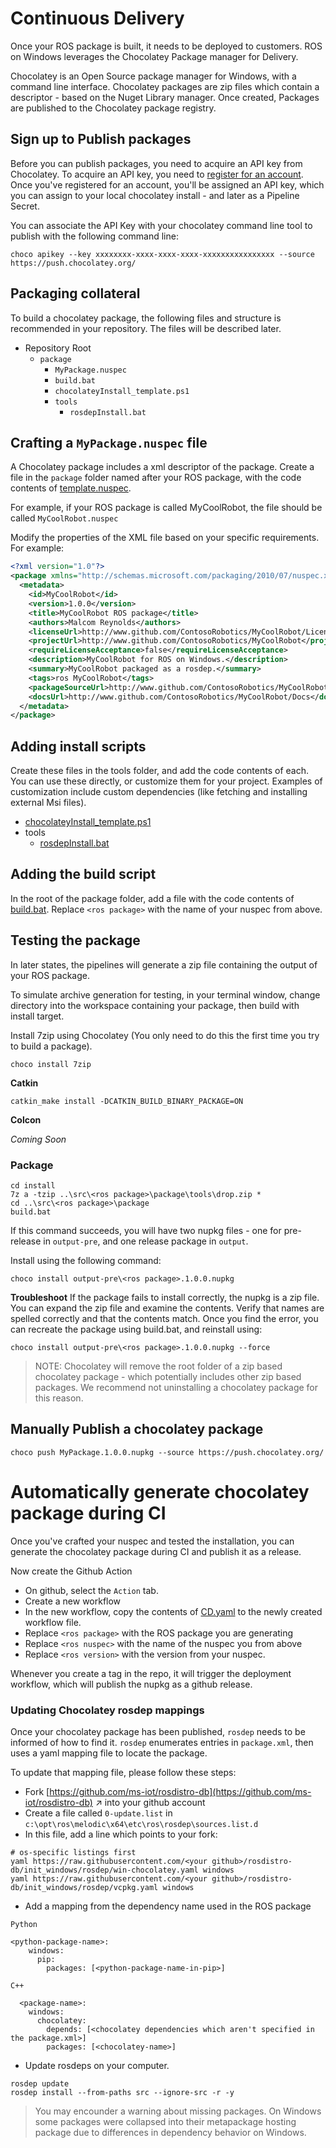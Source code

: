 
# Continuous Delivery
Once your ROS package is built, it needs to be deployed to customers. ROS on Windows leverages the Chocolatey Package manager for Delivery.

Chocolatey is an Open Source package manager for Windows, with a command line interface. Chocolatey packages are zip files which contain a descriptor - based on the Nuget Library manager. Once created, Packages are published to the Chocolatey package registry. 

## Sign up to Publish packages
Before you can publish packages, you need to acquire an API key from Chocolatey.
To acquire an API key, you need to [register for an account](https://chocolatey.org/account/Register). Once you've registered for an account, you'll be assigned an API key, which you can assign to your local chocolatey install - and later as a Pipeline Secret.

You can associate the API Key with your chocolatey command line tool to publish with the following command line:
```
choco apikey --key xxxxxxxx-xxxx-xxxx-xxxx-xxxxxxxxxxxxxxxx --source https://push.chocolatey.org/
```

## Packaging collateral
To build a chocolatey package, the following files and structure is recommended in your repository. The files will be described later.

* Repository Root
    * `package`
        * `MyPackage.nuspec`
        * `build.bat`
        * `chocolateyInstall_template.ps1`
        * `tools`
            * `rosdepInstall.bat`


## Crafting a `MyPackage.nuspec` file
A Chocolatey package includes a xml descriptor of the package. Create a file in the `package` folder named after your ROS package, with the code contents of [template.nuspec](choco_template.md).

For example, if your ROS package is called MyCoolRobot, the file should be called `MyCoolRobot.nuspec`

Modify the properties of the XML file based on your specific requirements. For example:

```xml
<?xml version="1.0"?>
<package xmlns="http://schemas.microsoft.com/packaging/2010/07/nuspec.xsd">
  <metadata>
    <id>MyCoolRobot</id>
    <version>1.0.0</version>
    <title>MyCoolRobot ROS package</title>
    <authors>Malcom Reynolds</authors>
    <licenseUrl>http://www.github.com/ContosoRobotics/MyCoolRobot/License.txt</licenseUrl>
    <projectUrl>http://www.github.com/ContosoRobotics/MyCoolRobot</projectUrl>
    <requireLicenseAcceptance>false</requireLicenseAcceptance>
    <description>MyCoolRobot for ROS on Windows.</description>
    <summary>MyCoolRobot packaged as a rosdep.</summary>
    <tags>ros MyCoolRobot</tags>
    <packageSourceUrl>http://www.github.com/ContosoRobotics/MyCoolRobot</packageSourceUrl>
    <docsUrl>http://www.github.com/ContosoRobotics/MyCoolRobot/Docs</docsUrl>
  </metadata>
</package>
```

## Adding install scripts
Create these files in the tools folder, and add the code contents of each. You can use these directly, or customize them for your project. Examples of customization include custom dependencies (like fetching and installing external Msi files).

* [chocolateyInstall_template.ps1](chocolateyInstall_template.md)
* tools
    * [rosdepInstall.bat](rosdepInstall.md)

## Adding the build script
In the root of the package folder, add a file with the code contents of [build.bat](choco_build.md). Replace `<ros package>` with the name of your nuspec from above.

## Testing the package
In later states, the pipelines will generate a zip file containing the output of your ROS package. 

To simulate archive generation for testing, in your terminal window, change directory into the workspace containing your package, then build with install target.

Install 7zip using Chocolatey (You only need to do this the first time you try to build a package).

```batch
choco install 7zip
```

**Catkin**
```batch
catkin_make install -DCATKIN_BUILD_BINARY_PACKAGE=ON
```

**Colcon**

*Coming Soon*

### Package

```batch
cd install
7z a -tzip ..\src\<ros package>\package\tools\drop.zip *
cd ..\src\<ros package>\package
build.bat
```
If this command succeeds, you will have two nupkg files - one for pre-release in `output-pre`, and one release package in `output`.

Install using the following command:
```batch
choco install output-pre\<ros package>.1.0.0.nupkg
```

**Troubleshoot**
If the package fails to install correctly, the nupkg is a zip file. You can expand the zip file and examine the contents. Verify that names are spelled correctly and that the contents match. Once you find the error, you can recreate the package using build.bat, and reinstall using:

```batch
choco install output-pre\<ros package>.1.0.0.nupkg --force
```

> NOTE: Chocolatey will remove the root folder of a zip based chocolatey package - which potentially includes other zip based packages. We recommend not uninstalling a chocolatey package for this reason.

## Manually Publish a chocolatey package
```
choco push MyPackage.1.0.0.nupkg --source https://push.chocolatey.org/
```

# Automatically generate chocolatey package during CI
Once you've crafted your nuspec and tested the installation, you can generate the chocolatey package during CI and publish it as a release. 

Now create the Github Action

  * On github, select the `Action` tab.
  * Create a new workflow
  * In the new workflow, copy the contents of [CD.yaml](ros1_workflow_pub.md) to the newly created workflow file.
  * Replace `<ros package>` with the ROS package you are generating
  * Replace `<ros nuspec>` with the name of the nuspec you from above
  * Replace `<ros version>` with the version from your nuspec.

Whenever you create a tag in the repo, it will trigger the deployment workflow, which will publish the nupkg as a github release.  

### Updating Chocolatey rosdep mappings
Once your chocolatey package has been published, `rosdep` needs to be informed of how to find it. `rosdep` enumerates entries in `package.xml`, then uses a yaml mapping file to locate the package. 

To update that mapping file, please follow these steps:

* Fork [https://github.com/ms-iot/rosdistro-db](https://github.com/ms-iot/rosdistro-db) &nearr; into your github account
* Create a file called `0-update.list` in `c:\opt\ros\melodic\x64\etc\ros\rosdep\sources.list.d`
* In this file, add a line which points to your fork:
```no-highlight
# os-specific listings first
yaml https://raw.githubusercontent.com/<your github>/rosdistro-db/init_windows/rosdep/win-chocolatey.yaml windows
yaml https://raw.githubusercontent.com/<your github>/rosdistro-db/init_windows/rosdep/vcpkg.yaml windows
```
* Add a mapping from the dependency name used in the ROS package



`Python`
```no-highlight
<python-package-name>:
    windows:
      pip:
        packages: [<python-package-name-in-pip>]
```
  `C++`
```no-highlight
  <package-name>:
    windows:
      chocolatey:
        depends: [<chocolatey dependencies which aren't specified in the package.xml>]
        packages: [<chocolatey-name>]
```

* Update rosdeps on your computer.
```no-highlight
rosdep update
rosdep install --from-paths src --ignore-src -r -y
```

> You may encounder a warning about missing packages. On Windows some packages were collapsed into their metapackage hosting package due to differences in dependency behavior on Windows.

